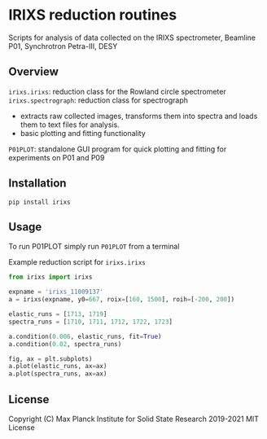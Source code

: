 # IRIXS reduction routines

Scripts for analysis of data collected on the IRIXS spectrometer, Beamline P01, Synchrotron Petra-III, DESY

## Overview

`irixs.irixs`: reduction class for the Rowland circle spectrometer
`irixs.spectrograph`: reduction class for spectrograph
- extracts raw collected images, transforms them into spectra and loads them to text files for analysis.
- basic plotting and fitting functionality

`P01PLOT`: standalone GUI program for quick plotting and fitting for experiments on P01 and P09

## Installation

`pip install irixs`

## Usage

To run P01PLOT simply run `P01PLOT` from a terminal

Example reduction script for `irixs.irixs`

```python
from irixs import irixs

expname = 'irixs_11009137'
a = irixs(expname, y0=667, roix=[160, 1500], roih=[-200, 200])

elastic_runs = [1713, 1719]
spectra_runs = [1710, 1711, 1712, 1722, 1723]

a.condition(0.006, elastic_runs, fit=True)
a.condition(0.02, spectra_runs)

fig, ax = plt.subplots)
a.plot(elastic_runs, ax=ax)
a.plot(spectra_runs, ax=ax)
```

## License

Copyright (C) Max Planck Institute for Solid State Research 2019-2021
MIT License
